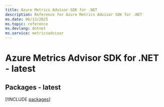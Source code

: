 ```yaml
---
title: Azure Metrics Advisor SDK for .NET
description: Reference for Azure Metrics Advisor SDK for .NET
ms.date: 06/13/2025
ms.topic: reference
ms.devlang: dotnet
ms.service: metricsadvisor
---
```

# Azure Metrics Advisor SDK for .NET - latest
## Packages - latest
[!INCLUDE [packages](metrics-advisor-index.md)]